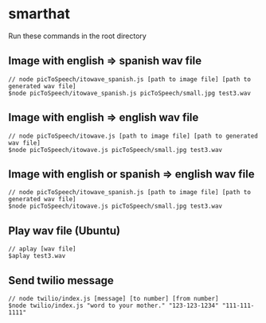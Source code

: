 # smarthat

Run these commands in the root directory

## Image with english => spanish wav file

```
// node picToSpeech/itowave_spanish.js [path to image file] [path to generated wav file]
$node picToSpeech/itowave_spanish.js picToSpeech/small.jpg test3.wav
```

## Image with english => english wav file

```
// node picToSpeech/itowave.js [path to image file] [path to generated wav file]
$node picToSpeech/itowave.js picToSpeech/small.jpg test3.wav
```

## Image with english or spanish => english wav file

```
// node picToSpeech/itowave_spanish.js [path to image file] [path to generated wav file]
$node picToSpeech/itowave.js picToSpeech/small.jpg test3.wav
```

## Play wav file (Ubuntu)
```
// aplay [wav file]
$aplay test3.wav
```

## Send twilio message

```
// node twilio/index.js [message] [to number] [from number]
$node twilio/index.js "word to your mother." "123-123-1234" "111-111-1111"
```

